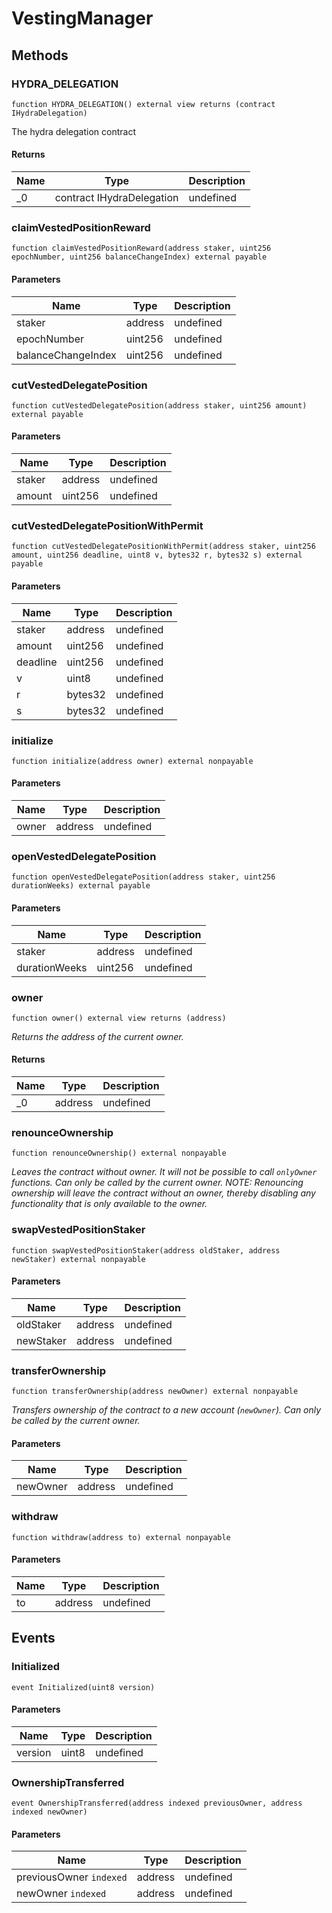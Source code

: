 # VestingManager









## Methods

### HYDRA_DELEGATION

```solidity
function HYDRA_DELEGATION() external view returns (contract IHydraDelegation)
```

The hydra delegation contract




#### Returns

| Name | Type | Description |
|---|---|---|
| _0 | contract IHydraDelegation | undefined |

### claimVestedPositionReward

```solidity
function claimVestedPositionReward(address staker, uint256 epochNumber, uint256 balanceChangeIndex) external payable
```





#### Parameters

| Name | Type | Description |
|---|---|---|
| staker | address | undefined |
| epochNumber | uint256 | undefined |
| balanceChangeIndex | uint256 | undefined |

### cutVestedDelegatePosition

```solidity
function cutVestedDelegatePosition(address staker, uint256 amount) external payable
```





#### Parameters

| Name | Type | Description |
|---|---|---|
| staker | address | undefined |
| amount | uint256 | undefined |

### cutVestedDelegatePositionWithPermit

```solidity
function cutVestedDelegatePositionWithPermit(address staker, uint256 amount, uint256 deadline, uint8 v, bytes32 r, bytes32 s) external payable
```





#### Parameters

| Name | Type | Description |
|---|---|---|
| staker | address | undefined |
| amount | uint256 | undefined |
| deadline | uint256 | undefined |
| v | uint8 | undefined |
| r | bytes32 | undefined |
| s | bytes32 | undefined |

### initialize

```solidity
function initialize(address owner) external nonpayable
```





#### Parameters

| Name | Type | Description |
|---|---|---|
| owner | address | undefined |

### openVestedDelegatePosition

```solidity
function openVestedDelegatePosition(address staker, uint256 durationWeeks) external payable
```





#### Parameters

| Name | Type | Description |
|---|---|---|
| staker | address | undefined |
| durationWeeks | uint256 | undefined |

### owner

```solidity
function owner() external view returns (address)
```



*Returns the address of the current owner.*


#### Returns

| Name | Type | Description |
|---|---|---|
| _0 | address | undefined |

### renounceOwnership

```solidity
function renounceOwnership() external nonpayable
```



*Leaves the contract without owner. It will not be possible to call `onlyOwner` functions. Can only be called by the current owner. NOTE: Renouncing ownership will leave the contract without an owner, thereby disabling any functionality that is only available to the owner.*


### swapVestedPositionStaker

```solidity
function swapVestedPositionStaker(address oldStaker, address newStaker) external nonpayable
```





#### Parameters

| Name | Type | Description |
|---|---|---|
| oldStaker | address | undefined |
| newStaker | address | undefined |

### transferOwnership

```solidity
function transferOwnership(address newOwner) external nonpayable
```



*Transfers ownership of the contract to a new account (`newOwner`). Can only be called by the current owner.*

#### Parameters

| Name | Type | Description |
|---|---|---|
| newOwner | address | undefined |

### withdraw

```solidity
function withdraw(address to) external nonpayable
```





#### Parameters

| Name | Type | Description |
|---|---|---|
| to | address | undefined |



## Events

### Initialized

```solidity
event Initialized(uint8 version)
```





#### Parameters

| Name | Type | Description |
|---|---|---|
| version  | uint8 | undefined |

### OwnershipTransferred

```solidity
event OwnershipTransferred(address indexed previousOwner, address indexed newOwner)
```





#### Parameters

| Name | Type | Description |
|---|---|---|
| previousOwner `indexed` | address | undefined |
| newOwner `indexed` | address | undefined |



